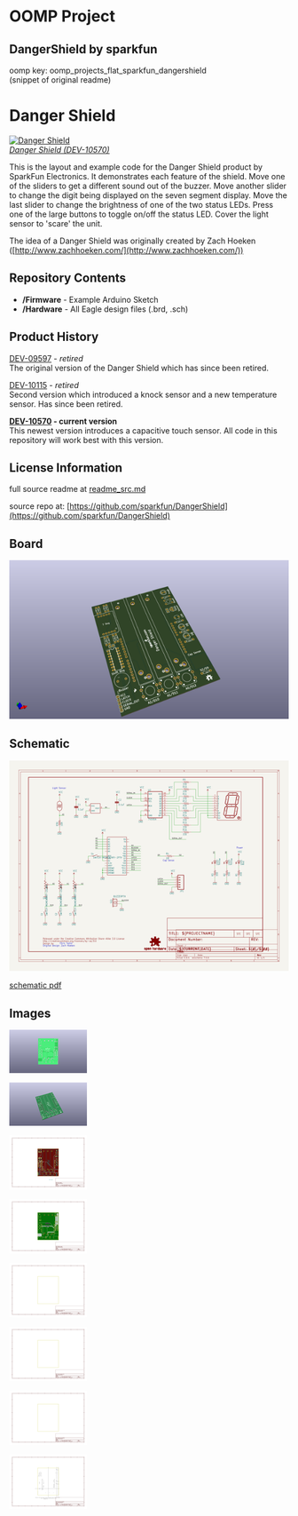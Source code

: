 # OOMP Project  
## DangerShield  by sparkfun  
  
oomp key: oomp_projects_flat_sparkfun_dangershield  
(snippet of original readme)  
  
Danger Shield  
=============  
  
[![Danger Shield](https://dlnmh9ip6v2uc.cloudfront.net/images/products/1/0/5/7/0/10570-01_i_ma.jpg)    
*Danger Shield (DEV-10570)*](https://www.sparkfun.com/products/10570)  
  
This is the layout and example code for the Danger Shield product by SparkFun Electronics. It demonstrates each feature of the shield. Move one of the sliders to get a different sound out of the buzzer. Move another slider to change the digit being displayed on the seven segment display. Move the last slider to change the brightness of one of the two status LEDs. Press one of the large buttons to toggle on/off the status LED. Cover the light sensor to 'scare' the unit.  
  
The idea of a Danger Shield was originally created by Zach Hoeken ([http://www.zachhoeken.com/](http://www.zachhoeken.com/))  
  
Repository Contents  
-------------------  
* **/Firmware** - Example Arduino Sketch  
* **/Hardware** - All Eagle design files (.brd, .sch)  
  
Product History  
---------------  
  
[DEV-09597](https://www.sparkfun.com/products/9597) - *retired*    
The original version of the Danger Shield which has since been retired.  
  
[DEV-10115](https://www.sparkfun.com/products/10115) - *retired*    
Second version which introduced a knock sensor and a new temperature sensor. Has since been retired.  
  
**[DEV-10570](https://www.sparkfun.com/products/10570) - current version**    
This newest version introduces a capacitive touch sensor. All code in this repository will work best with this version.  
  
License Information  
--  
  full source readme at [readme_src.md](readme_src.md)  
  
source repo at: [https://github.com/sparkfun/DangerShield](https://github.com/sparkfun/DangerShield)  
## Board  
  
[![working_3d.png](working_3d_600.png)](working_3d.png)  
## Schematic  
  
[![working_schematic.png](working_schematic_600.png)](working_schematic.png)  
  
[schematic pdf](working_schematic.pdf)  
## Images  
  
[![working_3D_bottom.png](working_3D_bottom_140.png)](working_3D_bottom.png)  
  
[![working_3D_top.png](working_3D_top_140.png)](working_3D_top.png)  
  
[![working_assembly_page_01.png](working_assembly_page_01_140.png)](working_assembly_page_01.png)  
  
[![working_assembly_page_02.png](working_assembly_page_02_140.png)](working_assembly_page_02.png)  
  
[![working_assembly_page_03.png](working_assembly_page_03_140.png)](working_assembly_page_03.png)  
  
[![working_assembly_page_04.png](working_assembly_page_04_140.png)](working_assembly_page_04.png)  
  
[![working_assembly_page_05.png](working_assembly_page_05_140.png)](working_assembly_page_05.png)  
  
[![working_assembly_page_06.png](working_assembly_page_06_140.png)](working_assembly_page_06.png)  

